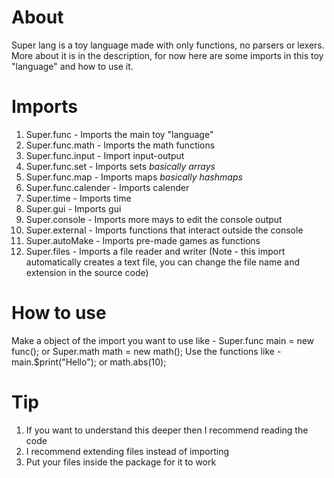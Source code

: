 # About
Super lang is a toy language made with only functions, no parsers or lexers. More about it is in the description, for now here are some imports in this toy "language" and how to use it.
# Imports
1. Super.func - Imports the main toy "language"
2. Super.func.math - Imports the math functions
3. Super.func.input - Import input-output
4. Super.func.set - Imports sets *basically arrays*
5. Super.func.map - Imports maps *basically hashmaps*
6. Super.func.calender - Imports calender
7. Super.time - Imports time
8. Super.gui - Imports gui
9. Super.console - Imports more mays to edit the console output
10. Super.external - Imports functions that interact outside the console
11. Super.autoMake - Imports pre-made games as functions
12. Super.files - Imports a file reader and writer (Note - this import automatically creates a text file, you can change the file name and extension in the source code)
# How to use
Make a object of the import you want to use like - Super.func main = new func(); or Super.math math = new math();
Use the functions like - main.$print("Hello"); or math.abs(10);
# Tip
1. If you want to understand this deeper then I recommend reading the code
2. I recommend extending files instead of importing
3. Put your files inside the package for it to work
